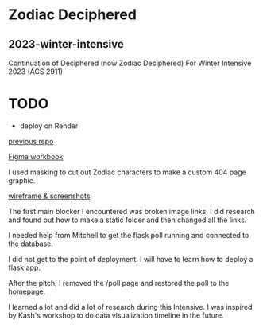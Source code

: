 # Zodiac Deciphered
## 2023-winter-intensive
 Continuation of Deciphered (now Zodiac Deciphered)
 For Winter Intensive 2023 (ACS 2911)

 # TODO
 - deploy on Render

 
 [previous repo](https://github.com/paloma-vm/capstone-bootstrap-website.git)


[Figma workbook](https://www.figma.com/file/HS47eUp8k3dbfebma3MniA/winter-intensive-wireframe?node-id=0%3A1&t=ClIo1fYsUYnOEfVd-1)

I used masking to cut out Zodiac characters to make a custom 404 page graphic.

[wireframe & screenshots](https://docs.google.com/presentation/d/1tf0flBL4_ADjE0PlxaKauDQ1PBKW_pVInCejxx1NbrI/edit?usp=sharing)

The first main blocker I encountered was broken image links.  I did research and found out how to make a static folder and then changed all the links.

I needed help from Mitchell to get the flask poll running and connected to the database.

I did not get to the point of deployment.  I will have to learn how to deploy a flask app.

After the pitch, I removed the /poll page and restored the poll to the homepage.

I learned a lot and did a lot of research during this Intensive.  I was inspired by Kash's workshop to do data visualization timeline in the future.

